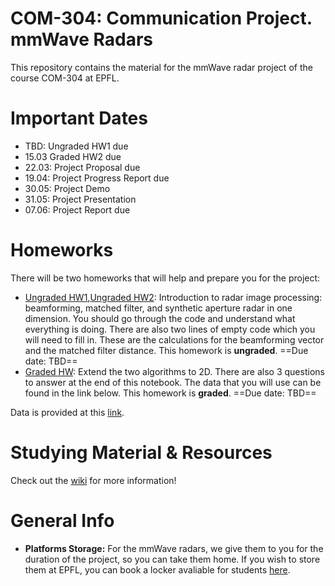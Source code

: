 # COM-304: Communication Project. mmWave Radars
This repository contains the material for the mmWave radar project of the course COM-304 at EPFL.

# Important Dates

-  TBD: Ungraded HW1 due
- 15.03 Graded HW2 due
- 22.03: Project Proposal due
- 19.04: Project Progress Report due
- 30.05: Project Demo
- 31.05: Project Presentation
- 07.06: Project Report due

# Homeworks
There will be two homeworks that will help and prepare you for the project:

- [Ungraded HW1](exercise_1.ipynb),[Ungraded HW2](exercise_2.ipynb): Introduction to radar image processing: beamforming, matched filter, and synthetic aperture radar in one dimension. You should go through the code and understand what everything is doing. There are also two lines of empty code which you will need to fill in. These are the calculations for the beamforming vector and the matched filter distance. This homework is **ungraded**. ==Due date: TBD==
- [Graded HW](evaluation.ipynb): Extend the two algorithms to 2D. There are also 3 questions to answer at the end of this notebook. The data that you will use can be found in the link below. This homework is **graded**. ==Due date: TBD==

Data is provided at this [link](https://drive.google.com/drive/folders/1rPqQznJ2rB3iS7kcQkPsRqtA1RNj6ZbM?usp=drive_link).

# Studying Material & Resources
Check out the [wiki](https://github.com/hailanzs/comm-proj-radar/wiki) for more information!

# General Info

- **Platforms Storage:** For the mmWave radars, we give them to you for the duration of the project, so you can take them home. If you wish to store them at EPFL, you can book a locker avaliable for students [here](https://mycamipro.epfl.ch/client/lockerassign). 